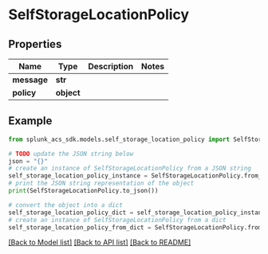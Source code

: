 # SelfStorageLocationPolicy


## Properties

Name | Type | Description | Notes
------------ | ------------- | ------------- | -------------
**message** | **str** |  | 
**policy** | **object** |  | 

## Example

```python
from splunk_acs_sdk.models.self_storage_location_policy import SelfStorageLocationPolicy

# TODO update the JSON string below
json = "{}"
# create an instance of SelfStorageLocationPolicy from a JSON string
self_storage_location_policy_instance = SelfStorageLocationPolicy.from_json(json)
# print the JSON string representation of the object
print(SelfStorageLocationPolicy.to_json())

# convert the object into a dict
self_storage_location_policy_dict = self_storage_location_policy_instance.to_dict()
# create an instance of SelfStorageLocationPolicy from a dict
self_storage_location_policy_from_dict = SelfStorageLocationPolicy.from_dict(self_storage_location_policy_dict)
```
[[Back to Model list]](../README.md#documentation-for-models) [[Back to API list]](../README.md#documentation-for-api-endpoints) [[Back to README]](../README.md)


